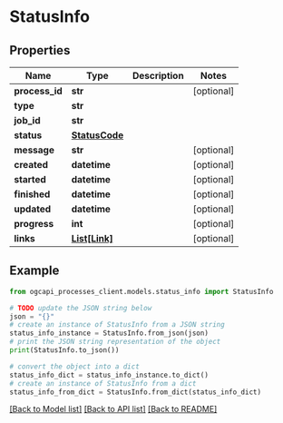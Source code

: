 # StatusInfo


## Properties

Name | Type | Description | Notes
------------ | ------------- | ------------- | -------------
**process_id** | **str** |  | [optional] 
**type** | **str** |  | 
**job_id** | **str** |  | 
**status** | [**StatusCode**](StatusCode.md) |  | 
**message** | **str** |  | [optional] 
**created** | **datetime** |  | [optional] 
**started** | **datetime** |  | [optional] 
**finished** | **datetime** |  | [optional] 
**updated** | **datetime** |  | [optional] 
**progress** | **int** |  | [optional] 
**links** | [**List[Link]**](Link.md) |  | [optional] 

## Example

```python
from ogcapi_processes_client.models.status_info import StatusInfo

# TODO update the JSON string below
json = "{}"
# create an instance of StatusInfo from a JSON string
status_info_instance = StatusInfo.from_json(json)
# print the JSON string representation of the object
print(StatusInfo.to_json())

# convert the object into a dict
status_info_dict = status_info_instance.to_dict()
# create an instance of StatusInfo from a dict
status_info_from_dict = StatusInfo.from_dict(status_info_dict)
```
[[Back to Model list]](../README.md#documentation-for-models) [[Back to API list]](../README.md#documentation-for-api-endpoints) [[Back to README]](../README.md)


